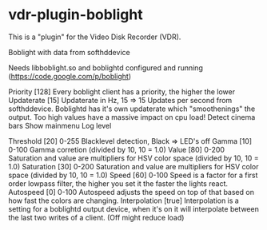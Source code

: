 vdr-plugin-boblight
===================

This is a "plugin" for the Video Disk Recorder (VDR).

Boblight with data from softhddevice

Needs libboblight.so and boblightd configured and running (https://code.google.com/p/boblight)


Priority [128]			Every boblight client has a priority, the higher the lower		
Updaterate [15]			Updaterate in Hz, 15 => 15 Updates per second from softhddevice. Boblightd has it's own updaterate which "smoothenings" the output. Too high values have a massive impact on cpu load!
Detect cinema bars
Show mainmenu
Log level

Threshold [20]			0-255 Blacklevel detection, Black => LED's off
Gamma [10]				0-100 Gamma corretion (divided by 10, 10 = 1.0)
Value [80]				0-200 Saturation and value are multipliers for HSV color space (divided by 10, 10 = 1.0)
Saturation [30]			0-200 Saturation and value are multipliers for HSV color space (divided by 10, 10 = 1.0)
Speed [60]				0-100 Speed is a factor for a first order lowpass filter, the higher you set it the faster the lights react.
Autospeed [0]			0-100 Autospeed adjusts the speed on top of that based on how fast the colors are changing.
Interpolation [true]    Interpolation is a setting for a boblightd output device, 
						when it's on it will interpolate between the last two writes of a client. (Off might reduce load)
